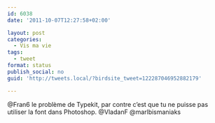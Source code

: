 ```yaml
---
id: 6038
date: '2011-10-07T12:27:58+02:00'

layout: post
categories:
  - Vis ma vie
tags:
  - tweet
format: status
publish_social: no
guid: 'http://tweets.local/?birdsite_tweet=122287046952882179'

---
```


@Fran6 le problème de Typekit, par contre c’est que tu ne puisse pas utiliser la font dans Photoshop. @VladanF @marlbismaniaks